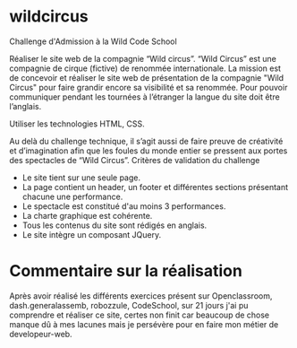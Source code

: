 # wildcircus

Challenge d'Admission à la Wild Code School

Réaliser le site web de la compagnie “Wild circus”.
“Wild Circus” est une compagnie de cirque (fictive) de renommée internationale.
La mission est de concevoir et réaliser le site web de présentation de la compagnie "Wild Circus" pour faire grandir encore sa visibilité et sa renommée.
Pour pouvoir communiquer pendant les tournées à l’étranger la langue du site doit être l’anglais.

Utiliser les technologies HTML, CSS.

Au delà du challenge technique, il s’agit aussi de faire preuve de créativité et d’imagination afin que les foules du monde entier se pressent aux portes des spectacles de “Wild Circus”.
Critères de validation du challenge

- Le site tient sur une seule page.
- La page contient un header, un footer et différentes sections présentant chacune une performance.
- Le spectacle est constitué d'au moins 3 performances.
- La charte graphique est cohérente.
- Tous les contenus du site sont rédigés en anglais.
- Le site intègre un composant JQuery.

# Commentaire sur la réalisation

Après avoir réalisé les différents exercices présent sur Openclassroom, dash.generalassemb, robozzule, CodeSchool, sur 21 jours j'ai pu comprendre et réaliser ce site, certes non finit car beaucoup de chose manque dû à mes lacunes mais je persévère pour en faire mon métier de developeur-web.


